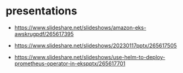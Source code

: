 # presentations

- https://www.slideshare.net/slideshows/amazon-eks-awskrugpdf/265617395

- https://www.slideshare.net/slideshows/20230117pptx/265617505

- https://www.slideshare.net/slideshows/use-helm-to-deploy-prometheus-operator-in-ekspptx/265617701
